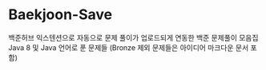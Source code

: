 # Baekjoon-Save
백준허브 익스텐션으로 자동으로 문제 풀이가 업로드되게 연동한 백준 문제풀이 모음집
Java 8 및 Java 언어로 푼 문제들 (Bronze 제외 문제들은 아이디어 마크다운 문서 포함)
